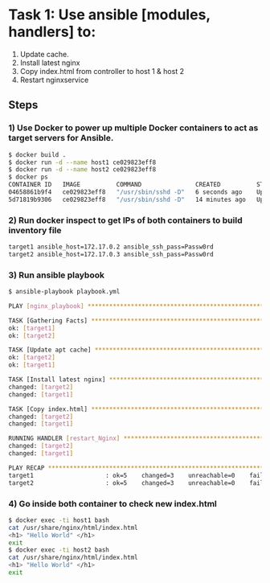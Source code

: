 # Task 1: Use ansible [modules, handlers] to:
  1. Update cache.
  2. Install latest nginx
  3. Copy index.html from controller to host 1 & host 2
  4. Restart nginxservice

## Steps
### 1) Use Docker to power up multiple Docker containers to act as target servers for Ansible.
```bash
$ docker build .
$ docker run -d --name host1 ce029823eff8
$ docker run -d --name host2 ce029823eff8
$ docker ps
CONTAINER ID   IMAGE          COMMAND               CREATED          STATUS          PORTS     NAMES
04658861b9f4   ce029823eff8   "/usr/sbin/sshd -D"   6 seconds ago    Up 6 seconds    22/tcp    host2
5d71819b9306   ce029823eff8   "/usr/sbin/sshd -D"   14 minutes ago   Up 14 minutes   22/tcp    host1
```
### 2) Run docker inspect to get IPs of both containers to build inventory file
```bash
target1 ansible_host=172.17.0.2 ansible_ssh_pass=Passw0rd
target2 ansible_host=172.17.0.3 ansible_ssh_pass=Passw0rd
```
### 3) Run ansible playbook
```bash
$ ansible-playbook playbook.yml

PLAY [nginx_playbook] *******************************************************************************************************************************************

TASK [Gathering Facts] ******************************************************************************************************************************************
ok: [target1]
ok: [target2]

TASK [Update apt cache] *****************************************************************************************************************************************
ok: [target2]
ok: [target1]

TASK [Install latest nginx] *************************************************************************************************************************************
changed: [target2]
changed: [target1]

TASK [Copy index.html] ******************************************************************************************************************************************
changed: [target2]
changed: [target1]

RUNNING HANDLER [restart_Nginx] *********************************************************************************************************************************
changed: [target2]
changed: [target1]

PLAY RECAP ******************************************************************************************************************************************************
target1                    : ok=5    changed=3    unreachable=0    failed=0    skipped=0    rescued=0    ignored=0
target2                    : ok=5    changed=3    unreachable=0    failed=0    skipped=0    rescued=0    ignored=0
```
### 4) Go inside both container to check new index.html
```bash
$ docker exec -ti host1 bash
cat /usr/share/nginx/html/index.html
<h1> "Hello World" </h1>
exit
$ docker exec -ti host2 bash
cat /usr/share/nginx/html/index.html
<h1> "Hello World" </h1>
exit
```
